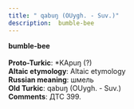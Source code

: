 ```yaml
---
title: " qabuŋ (OUygh. - Suv.)"
description:  bumble-bee
---
```

<strong> bumble-bee</strong><br><br>
<strong>Proto-Turkic</strong>:  *KApuŋ (?)<br>
<strong>Altaic etymology</strong>:  Altaic etymology<br>
<strong>Russian meaning</strong>:  шмель<br>
<strong>Old Turkic</strong>:  qabuŋ (OUygh. - Suv.)<br>
<strong>Comments</strong>:  ДТС 399.<br>


